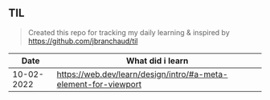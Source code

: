 ## TIL

> Created this repo for tracking my daily learning & inspired by https://github.com/jbranchaud/til

| Date        | What did i learn |
| ----------- | ---------------- |
| 10-02-2022  | https://web.dev/learn/design/intro/#a-meta-element-for-viewport |

